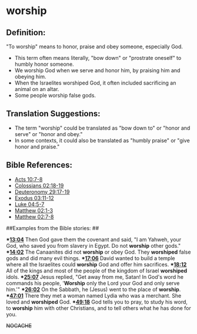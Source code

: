 # worship #

## Definition: ##

"To worship" means to honor, praise and obey someone, especially God.

* This term often means literally, "bow down" or "prostrate oneself" to humbly honor someone.
* We worship God when we serve and honor him, by praising him and obeying him.
* When the Israelites worshiped God, it often included sacrificing an animal on an altar. 
* Some people worship false gods.

## Translation Suggestions: ##

* The term "worship" could be translated as "bow down to" or "honor and serve" or "honor and obey."
* In some contexts, it could also be translated as "humbly praise" or "give honor and praise."
 
  

## Bible References: ##

* [Acts 10:7-8](en/tn/act/help/10/07)
* [Colossians 02:18-19](en/tn/col/help/02/18)
* [Deuteronomy 29:17-19](en/tn/deu/help/29/17)
* [Exodus 03:11-12](en/tn/exo/help/03/11)
* [Luke 04:5-7](en/tn/luk/help/04/05)
* [Matthew 02:1-3](en/tn/mat/help/02/01)
* [Matthew 02:7-8](en/tn/mat/help/02/07)

##Examples from the Bible stories: ##

  __*[13:04](en/tn/obs/help/13/04)__  Then God gave them the covenant and said, "I am Yahweh, your God, who saved you from slavery in Egypt. Do not __worship__ other gods."
  __*[14:02](en/tn/obs/help/14/02)__  The Canaanites did not __worship__ or obey God. They __worshiped__ false gods and did many evil things.
  __*[17:06](en/tn/obs/help/17/06)__  David wanted to build a temple where all the Israelites could __worship__ God and offer him sacrifices.
  __*[18:12](en/tn/obs/help/18/12)__  All of the kings and most of the people of the kingdom of Israel __worshiped__ idols.
  __*[25:07](en/tn/obs/help/25/07)__  Jesus replied, "Get away from me, Satan! In God's word he commands his people, '__Worship__ only the Lord your God and only serve him.'"
  __*[26:02](en/tn/obs/help/26/02)__  On the Sabbath, he (Jesus) went to the place of __worship__.
  __*[47:01](en/tn/obs/help/47/01)__  There they met a woman named Lydia who was a merchant. She loved and __worshiped__ God.
  __*[49:18](en/tn/obs/help/49/18)__  God tells you to pray, to study his word, to __worship__ him with other Christians, and to tell others what he has done for you. 



~~NOCACHE~~